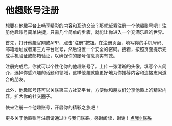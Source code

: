 # 他趣账号注册

想要在他趣平台上畅享精彩的内容和互动交流？那就赶紧注册一个他趣账号吧！注册他趣账号简单快捷，只需几个简单的步骤，就能让你进入一个充满乐趣的世界。

首先，打开他趣官网或APP，点击“注册”按钮。在注册页面，填写你的手机号码、邮箱地址或者第三方平台账号，然后设置一个安全的密码。接着，按照页面提示完成手机验证或邮箱验证，以确保你的账号信息真实有效。

注册完成后，你就可以个性化你的他趣账号了。上传一张清晰的头像，填写个人简介，选择你感兴趣的话题和领域，这样他趣就能更好地为你推荐内容和连接志同道合的朋友。

此外，他趣账号还可以关联第三方社交平台，方便你和朋友们分享他趣上的精彩内容，扩大你的社交圈子。

快来注册一个他趣账号，开启你的精彩之旅吧！

更多关于他趣账号注册请通过✈与我们联系，感谢阅读，谢谢！[点我✈联系](https://ads.k02.cc)